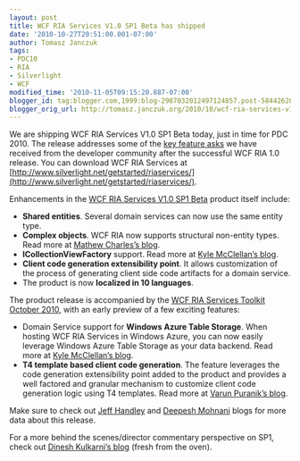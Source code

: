 ```yaml
---
layout: post
title: WCF RIA Services V1.0 SP1 Beta has shipped
date: '2010-10-27T20:51:00.001-07:00'
author: Tomasz Janczuk
tags:
- PDC10
- RIA
- Silverlight
- WCF
modified_time: '2010-11-05T09:15:20.887-07:00'
blogger_id: tag:blogger.com,1999:blog-2987032012497124857.post-5844262877120931389
blogger_orig_url: http://tomasz.janczuk.org/2010/10/wcf-ria-services-v10-sp1-beta-has.html
---
```





We are shipping WCF RIA Services V1.0 SP1 Beta today, just in time for PDC 2010. The release addresses some of the [key feature asks](http://riaservices.mswish.net/) we have received from the developer community after the successful WCF RIA 1.0 release. You can download WCF RIA Services at [http://www.silverlight.net/getstarted/riaservices/](http://www.silverlight.net/getstarted/riaservices/).   

Enhancements in the [WCF RIA Services V1.0 SP1 Beta](http://go.microsoft.com/fwlink/?LinkId=205085) product itself include:  

* **Shared entities**. Several domain services can now use the same entity type.  
* **Complex objects**. WCF RIA now supports structural non-entity types. Read more at [Mathew Charles’s blog](http://blogs.msdn.com/b/digital_ruminations/archive/2010/10/28/complextypes-in-ria-services.aspx).  
* **ICollectionViewFactory** support. Read more at [Kyle McClellan’s blog](http://blogs.msdn.com/b/kylemc/archive/tags/pdc10/).  
* **Client code generation extensibility point**. It allows customization of the process of generating client side code artifacts for a domain service.  
* The product is now **localized in 10 languages**.  
  

The product release is accompanied by the [WCF RIA Services Toolkit October 2010](http://go.microsoft.com/fwlink/?LinkID=205088), with an early preview of a few exciting features:  

* Domain Service support for **Windows Azure Table Storage**. When hosting WCF RIA Services in Windows Azure, you can now easily leverage Windows Azure Table Storage as your data backend. Read more at [Kyle McClellan’s blog](http://blogs.msdn.com/b/kylemc/archive/tags/pdc10/).  
* **T4 template based client code generation**. The feature leverages the code generation extensibility point added to the product and provides a well factored and granular mechanism to customize client code generation logic using T4 templates. Read more at [Varun Puranik’s blog](http://varunpuranik.wordpress.com/2010/11/05/t4-code-gen/).  
  

Make sure to check out [Jeff Handley](http://jeffhandley.com/tags/pdc10) and [Deepesh Mohnani](http://blogs.msdn.com/deepm) blogs for more data about this release.  

For a more behind the scenes/director commentary perspective on SP1, check out [Dinesh Kulkarni’s blog](http://www.dineshk.net/) (fresh from the oven).  